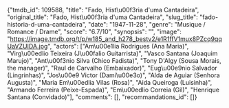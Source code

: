 {"tmdb_id": 109588, "title": "Fado, Hist\u00f3ria d'uma Cantadeira", "original_title": "Fado, Hist\u00f3ria d'uma Cantadeira", "slug_title": "fado-historia-d-uma-cantadeira", "date": "1947-11-28", "genre": "Musique / Romance / Drame", "score": "6.7/10", "synopsis": "", "image": "https://image.tmdb.org/t/p/w185_and_h278_bestv2/e1R1ffV1mux8PZcq9qqUaVZUIDA.jpg", "actors": ["Am\u00e1lia Rodrigues (Ana Maria)", "Virg\u00edlio Teixeira (J\u00falio Guitarrista)", "Vasco Santana (Joaquim Marujo)", "Ant\u00f3nio Silva (Chico Fadista)", "Tony D'Algy (Sousa Morais, the manager)", "Raul de Carvalho (Embaixador)", "Eug\u00e9nio Salvador (Lingrinhas)", "Jos\u00e9 Victor (Dami\u00e3o)", "Alda de Aguiar (Senhora Augusta)", "Maria Em\u00edlia Vilas (Rosa)", "Aida Queiroga (Luisinha)", "Armando Ferreira (Peixe-Espada)", "Em\u00edlio Correia (Gil)", "Henrique Santana (Convidado)"], "comments": [], "recommandations_id": []}